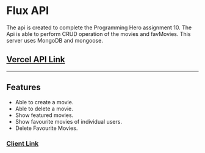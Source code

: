 # Flux API

The api is created to complete the Programming Hero assignment 10. The Api is able to perform CRUD operation of the movies and favMovies. This server uses MongoDB and mongoose.

## [Vercel API Link](https://b10-a10-server-side-adnansyed101.vercel.app/)

---

## Features

- Able to create a movie.
- Able to delete a movie.
- Show featured movies.
- Show favourite movies of individual users.
- Delete Favourite Movies.

### [Client Link](https://github.com/adnansyed101/flux-client)

